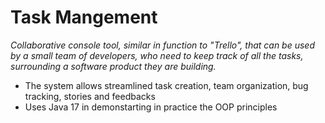 # Task Mangement
*Collaborative console tool, similar in function to "Trello", that can be used by a small team of developers, who need to keep track of all the tasks, surrounding a software product they are building.*

- The system allows streamlined task creation, team organization, bug tracking, stories and feedbacks
- Uses Java 17 in demonstarting in practice the OOP principles
